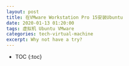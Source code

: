 ```yaml
---
layout: post
title: 在VMware Workstation Pro 15安装Ubuntu
date: 2020-01-13 01:20:00
tags: 虚拟机 Ubuntu VMware
categories: tech-virtual-machine
excerpt: Why not have a try?
---
```


* TOC
{:toc}
